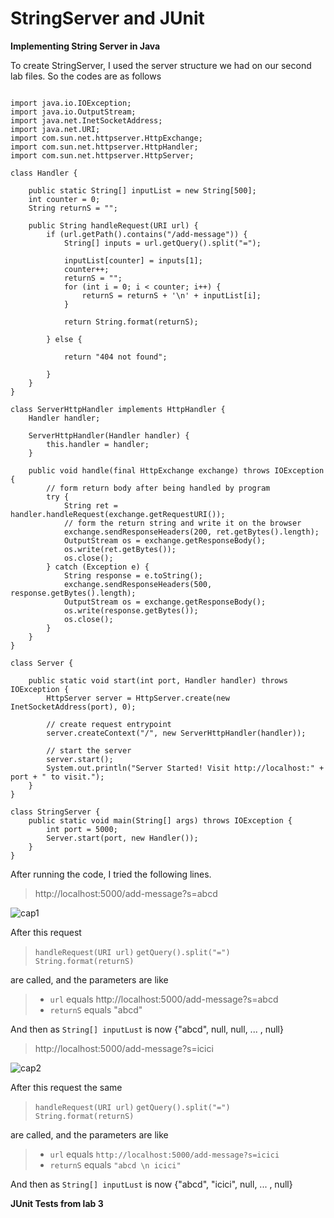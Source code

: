 # StringServer and JUnit

**Implementing String Server in Java**

To create StringServer, I used the server structure we had on our second lab files. 
So the codes are as follows

```

import java.io.IOException;
import java.io.OutputStream;
import java.net.InetSocketAddress;
import java.net.URI;
import com.sun.net.httpserver.HttpExchange;
import com.sun.net.httpserver.HttpHandler;
import com.sun.net.httpserver.HttpServer;

class Handler {

    public static String[] inputList = new String[500];
    int counter = 0;
    String returnS = "";

    public String handleRequest(URI url) {
        if (url.getPath().contains("/add-message")) {
            String[] inputs = url.getQuery().split("=");

            inputList[counter] = inputs[1];
            counter++;
            returnS = "";
            for (int i = 0; i < counter; i++) {
                returnS = returnS + '\n' + inputList[i];
            }

            return String.format(returnS);

        } else {

            return "404 not found";

        }
    }
}

class ServerHttpHandler implements HttpHandler {
    Handler handler;

    ServerHttpHandler(Handler handler) {
        this.handler = handler;
    }

    public void handle(final HttpExchange exchange) throws IOException {
        // form return body after being handled by program
        try {
            String ret = handler.handleRequest(exchange.getRequestURI());
            // form the return string and write it on the browser
            exchange.sendResponseHeaders(200, ret.getBytes().length);
            OutputStream os = exchange.getResponseBody();
            os.write(ret.getBytes());
            os.close();
        } catch (Exception e) {
            String response = e.toString();
            exchange.sendResponseHeaders(500, response.getBytes().length);
            OutputStream os = exchange.getResponseBody();
            os.write(response.getBytes());
            os.close();
        }
    }
}

class Server {

    public static void start(int port, Handler handler) throws IOException {
        HttpServer server = HttpServer.create(new InetSocketAddress(port), 0);

        // create request entrypoint
        server.createContext("/", new ServerHttpHandler(handler));

        // start the server
        server.start();
        System.out.println("Server Started! Visit http://localhost:" + port + " to visit.");
    }
}

class StringServer {
    public static void main(String[] args) throws IOException {
        int port = 5000;
        Server.start(port, new Handler());
    }
}

``` 

After running the code, I tried the following lines.

>http://localhost:5000/add-message?s=abcd

![cap1](https://user-images.githubusercontent.com/66867608/215407184-f98aa6cd-5d86-4086-8129-80b16334e953.png)

After this request

> `handleRequest(URI url)`
> `getQuery().split("=")`
> `String.format(returnS)`

are called, and the parameters are like

> * `url` equals http://localhost:5000/add-message?s=abcd
> * `returnS` equals "abcd"

And then as `String[] inputLust` is now {"abcd", null, null, ... , null}



>http://localhost:5000/add-message?s=icici

![cap2](https://user-images.githubusercontent.com/66867608/215407215-a98211d0-8f5e-4c36-b6f7-ca3adf93c4be.png)

After this request the same

> `handleRequest(URI url)`
> `getQuery().split("=")`
> `String.format(returnS)`

are called, and the parameters are like

> * `url` equals `http://localhost:5000/add-message?s=icici`
> * `returnS` equals `"abcd \n icici"`

And then as `String[] inputLust` is now {"abcd", "icici", null, ... , null}



**JUnit Tests from lab 3**


